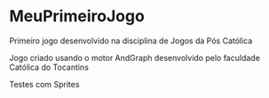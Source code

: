 # MeuPrimeiroJogo
Primeiro jogo desenvolvido na disciplina de Jogos da Pós Católica

Jogo criado usando o motor AndGraph desenvolvido pelo faculdade Católica do Tocantins

Testes com Sprites
